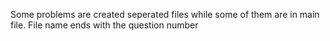 Some problems are created seperated files while some of them are in main file.
File name ends with the question number
